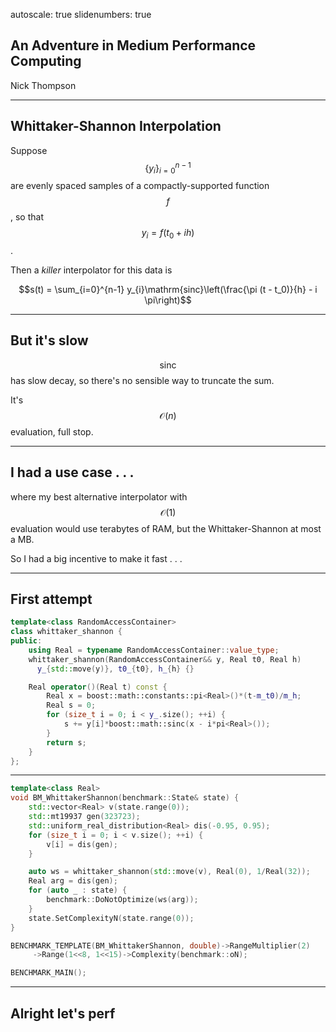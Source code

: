 autoscale: true
slidenumbers: true


## An Adventure in Medium Performance Computing

 Nick Thompson

---

## Whittaker-Shannon Interpolation

Suppose $$\{y_i\}_{i=0}^{n-1}$$ are evenly spaced samples of a compactly-supported function $$f$$, so that $$y_i = f(t_0 + ih)$$.

Then a *killer* interpolator for this data is

$$s(t) = \sum_{i=0}^{n-1} y_{i}\mathrm{sinc}\left(\frac{\pi (t - t_0)}{h}  - i \pi\right)$$

---

## But it's slow

$$\mathrm{sinc}$$ has slow decay, so there's no sensible way to truncate the sum.

It's $$\mathcal{O}(n)$$ evaluation, full stop.

---

## I had a use case  . . .

where my best alternative interpolator with $$\mathcal{O}(1)$$ evaluation would use terabytes of RAM, but the Whittaker-Shannon at most a MB.

So I had a big incentive to make it fast . . .

---

## First attempt

```cpp
template<class RandomAccessContainer>
class whittaker_shannon {
public:
    using Real = typename RandomAccessContainer::value_type;
    whittaker_shannon(RandomAccessContainer&& y, Real t0, Real h)
      y_{std::move(y)}, t0_{t0}, h_{h} {}

    Real operator()(Real t) const {
        Real x = boost::math::constants::pi<Real>()*(t-m_t0)/m_h;
        Real s = 0;
        for (size_t i = 0; i < y_.size(); ++i) {
            s += y[i]*boost::math::sinc(x - i*pi<Real>());
        }
        return s;
    }
};
```

---

```cpp
template<class Real>
void BM_WhittakerShannon(benchmark::State& state) {
    std::vector<Real> v(state.range(0));
    std::mt19937 gen(323723);
    std::uniform_real_distribution<Real> dis(-0.95, 0.95);
    for (size_t i = 0; i < v.size(); ++i) {
        v[i] = dis(gen);
    }

    auto ws = whittaker_shannon(std::move(v), Real(0), 1/Real(32));
    Real arg = dis(gen);
    for (auto _ : state) {
        benchmark::DoNotOptimize(ws(arg));
    }
    state.SetComplexityN(state.range(0));
}

BENCHMARK_TEMPLATE(BM_WhittakerShannon, double)->RangeMultiplier(2)
     ->Range(1<<8, 1<<15)->Complexity(benchmark::oN);

BENCHMARK_MAIN();
```

---

## Alright let's perf
